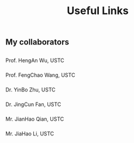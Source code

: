 ﻿---
layout: archive
title: "Useful Links"
permalink: /useful-links/
author_profile: true
---

<style type='text/css'>
    table td:nth-child(1) { white-space: nowrap }
    table, table tr th { border:0px solid white; padding:0 }
    table tr td { border:0px solid white; padding-bottom:0.05em }
</style>

<style>
    #en a.style1:link,#en a.style1:visited{font-family:Comic;color:#000000;text-decoration:none}
    a.style1:link,a:visited{text-decoration:none;}
    a.style1:hover{text-decoration:underline;}
</style>

My collaborators
------

<a class=style1 style="line-height:40px" href="http://staff.ustc.edu.cn/~wuha" target="_blank">Prof. HengAn Wu, USTC</a><br/>
<a class=style1 style="line-height:40px" href="http://staff.ustc.edu.cn/~wangfc" target="_blank">Prof. FengChao Wang, USTC</a><br/>
<a class=style1 style="line-height:40px" href="http://staff.ustc.edu.cn/~zhuyinbo" target="_blank">Dr. YinBo Zhu, USTC</a><br/>
<a class=style1 style="line-height:40px" href="http://staff.ustc.edu.cn/~fanjc" target="_blank">Dr. JingCun Fan, USTC</a><br/>
<a class=style1 style="line-height:40px" href="http://home.ustc.edu.cn/~qianjh98" target="_blank">Mr. JianHao Qian, USTC</a><br/>
<a class=style1 style="line-height:40px" href="http://jiahao.ccv.ink/" target="_blank">Mr. JiaHao Li, USTC</a><br/>
